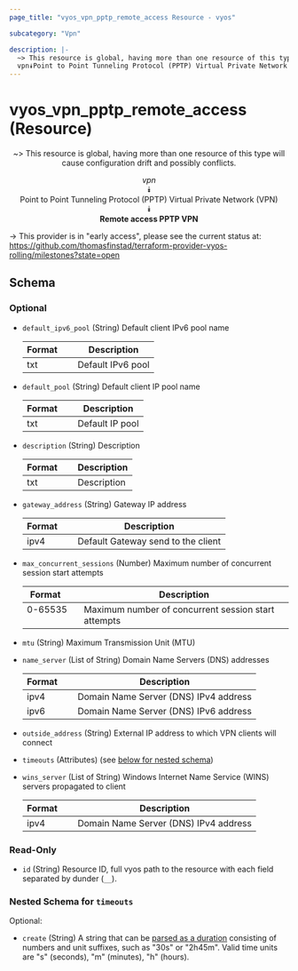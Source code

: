 ```yaml
---
page_title: "vyos_vpn_pptp_remote_access Resource - vyos"

subcategory: "Vpn"

description: |- 
  ~> This resource is global, having more than one resource of this type will cause configuration drift and possibly conflicts.
  vpn⯯Point to Point Tunneling Protocol (PPTP) Virtual Private Network (VPN)⯯Remote access PPTP VPN
---
```


# vyos_vpn_pptp_remote_access (Resource)
<center>

~> This resource is global, having more than one resource of this type will cause configuration drift and possibly conflicts.

*vpn*  
⯯  
Point to Point Tunneling Protocol (PPTP) Virtual Private Network (VPN)  
⯯  
**Remote access PPTP VPN**


</center>

-> This provider is in "early access", please see the current status at: https://github.com/thomasfinstad/terraform-provider-vyos-rolling/milestones?state=open

## Schema

### Optional

- `default_ipv6_pool` (String) Default client IPv6 pool name

    |Format  &emsp;|Description        |
    |----------|---------------------|
    |txt     &emsp;|Default IPv6 pool  |
- `default_pool` (String) Default client IP pool name

    |Format  &emsp;|Description      |
    |----------|-------------------|
    |txt     &emsp;|Default IP pool  |
- `description` (String) Description

    |Format  &emsp;|Description  |
    |----------|---------------|
    |txt     &emsp;|Description  |
- `gateway_address` (String) Gateway IP address

    |Format  &emsp;|Description                         |
    |----------|--------------------------------------|
    |ipv4    &emsp;|Default Gateway send to the client  |
- `max_concurrent_sessions` (Number) Maximum number of concurrent session start attempts

    |Format   &emsp;|Description                                          |
    |-----------|-------------------------------------------------------|
    |0-65535  &emsp;|Maximum number of concurrent session start attempts  |
- `mtu` (String) Maximum Transmission Unit (MTU)
- `name_server` (List of String) Domain Name Servers (DNS) addresses

    |Format  &emsp;|Description                            |
    |----------|-----------------------------------------|
    |ipv4    &emsp;|Domain Name Server (DNS) IPv4 address  |
    |ipv6    &emsp;|Domain Name Server (DNS) IPv6 address  |
- `outside_address` (String) External IP address to which VPN clients will connect
- `timeouts` (Attributes) (see [below for nested schema](#nestedatt--timeouts))
- `wins_server` (List of String) Windows Internet Name Service (WINS) servers propagated to client

    |Format  &emsp;|Description                            |
    |----------|-----------------------------------------|
    |ipv4    &emsp;|Domain Name Server (DNS) IPv4 address  |

### Read-Only

- `id` (String) Resource ID, full vyos path to the resource with each field separated by dunder (`__`).

<a id="nestedatt--timeouts"></a>
### Nested Schema for `timeouts`

Optional:

- `create` (String) A string that can be [parsed as a duration](https://pkg.go.dev/time#ParseDuration) consisting of numbers and unit suffixes, such as &#34;30s&#34; or &#34;2h45m&#34;. Valid time units are &#34;s&#34; (seconds), &#34;m&#34; (minutes), &#34;h&#34; (hours).  
